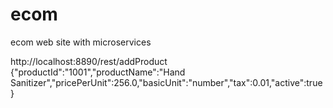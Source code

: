# ecom
ecom web site with microservices

http://localhost:8890/rest/addProduct
{"productId":"1001","productName":"Hand Sanitizer","pricePerUnit":256.0,"basicUnit":"number","tax":0.01,"active":true}

